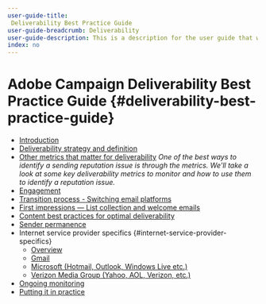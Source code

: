 ```yaml
---
user-guide-title:
 Deliverability Best Practice Guide
user-guide-breadcrumb: Deliverability
user-guide-description: This is a description for the user guide that will be displayed on the landing page.
index: no
---
```


# Adobe Campaign Deliverability Best Practice Guide {#deliverability-best-practice-guide}

+ [Introduction](./introduction.md)
+ [Deliverability strategy and definition](./deliverability-strategy-and-definition.md)
+ [Other metrics that matter for deliverability](./other-metrics-for-deliverability.md)
  *One of the best ways to identify a sending reputation issue is through the metrics. We'll take a look at some key deliverability metrics to monitor and how to use them to identify a reputation issue.*
+ [Engagement](./engangement.md)
+ [Transition process - Switching email platforms](./transition-process-switching-email-platforms.md)
+ [First impressions — List collection and welcome emails](./first-impressions-list-collection-and-welcome-emails.md)
+ [Content best practices for optimal deliverability](./content-best-practices-for-optimal-delivery.md)
+ [Sender permanence](./sender-permanence.md)
+ Internet service provider specifics {#internet-service-provider-specifics}
  + [Overview](./internet-service-provider-specifics/overview.md)
  + [Gmail](./internet-service-provider-specifics/gmail.md)
  + [Microsoft (Hotmail, Outlook, Windows Live etc.)](./internet-service-provider-specifics/microsoft.md)
  + [Verizon Media Group (Yahoo, AOL, Verizon, etc.)](./internet-service-provider-specifics/verizon-media-group.md)
+ [Ongoing monitoring](./ongoing-monitoring.md)
+ [Putting it in practice](./putting-it-in-practice.md)